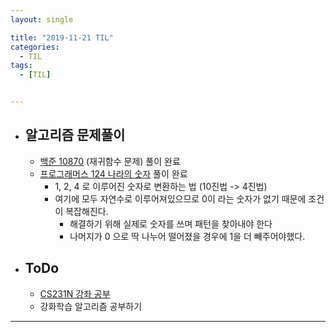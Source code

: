 ```yaml
---
layout: single

title: "2019-11-21 TIL"
categories:
  - TIL
tags:
  - [TIL]


---
```




- ## 알고리즘 문제풀이

  - [백준 10870](https://github.com/JangHyeonJun/AlgorithmStudy/blob/master/Algorithms/10870.cpp) (재귀함수 문제) 풀이 완료
  - [프로그래머스 124 나라의 숫자](https://github.com/JangHyeonJun/AlgorithmStudy/blob/master/Algorithms/programmers_12899.cpp) 풀이 완료
    - 1, 2, 4 로 이루어진 숫자로 변환하는 법 (10진법 -> 4진법)
    - 여기에 모두 자연수로 이루어져있으므로 0이 라는 숫자가 없기 때문에 조건이 복잡해진다.
      - 해결하기 위해 실제로 숫자를 쓰며 패턴을 찾아내야 한다
      - 나머지가 0 으로 딱 나누어 떨어졌을 경우에 1을 더 빼주어야했다.
  
  
  
- ## ToDo

  - [CS231N 강좌 공부](http://cs231n.stanford.edu/syllabus.html)
  - 강화학습 알고리즘 공부하기

------

